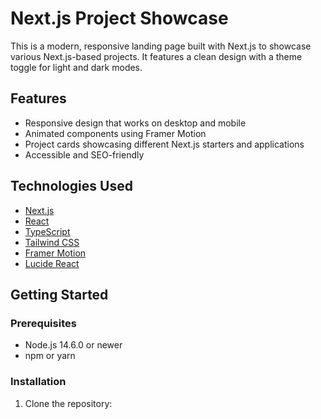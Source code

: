 # Next.js Project Showcase

This is a modern, responsive landing page built with Next.js to showcase various Next.js-based projects. It features a clean design with a theme toggle for light and dark modes.

## Features

- Responsive design that works on desktop and mobile
- Animated components using Framer Motion
- Project cards showcasing different Next.js starters and applications
- Accessible and SEO-friendly

## Technologies Used

- [Next.js](https://nextjs.org/)
- [React](https://reactjs.org/)
- [TypeScript](https://www.typescriptlang.org/)
- [Tailwind CSS](https://tailwindcss.com/)
- [Framer Motion](https://www.framer.com/motion/)
- [Lucide React](https://lucide.dev/)

## Getting Started

### Prerequisites

- Node.js 14.6.0 or newer
- npm or yarn

### Installation

1. Clone the repository:

